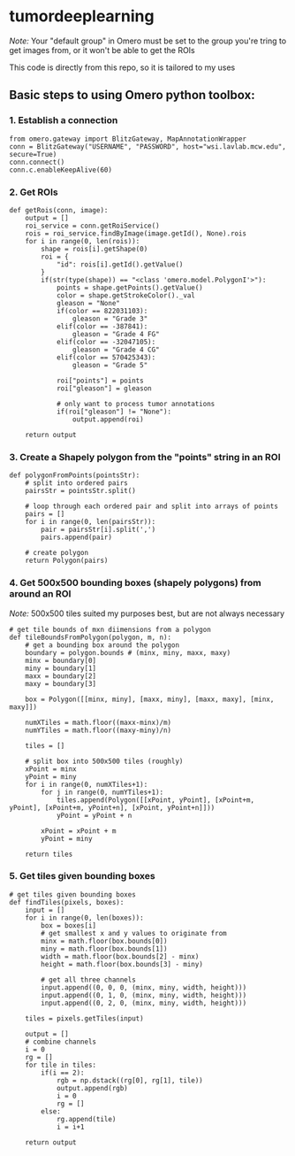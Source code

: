 # tumordeeplearning

*Note:* Your "default group" in Omero must be set to the group you're tring to get images from, or it won't be able to get the ROIs

This code is directly from this repo, so it is tailored to my uses

## Basic steps to using Omero python toolbox:

### 1. Establish a connection
```
from omero.gateway import BlitzGateway, MapAnnotationWrapper
conn = BlitzGateway("USERNAME", "PASSWORD", host="wsi.lavlab.mcw.edu", secure=True)
conn.connect()
conn.c.enableKeepAlive(60)
```

### 2. Get ROIs
```
def getRois(conn, image):
    output = []
    roi_service = conn.getRoiService()
    rois = roi_service.findByImage(image.getId(), None).rois
    for i in range(0, len(rois)):
        shape = rois[i].getShape(0)
        roi = {
            "id": rois[i].getId().getValue()
        }
        if(str(type(shape)) == "<class 'omero.model.PolygonI'>"):
            points = shape.getPoints().getValue()
            color = shape.getStrokeColor()._val
            gleason = "None"
            if(color == 822031103):
                gleason = "Grade 3"
            elif(color == -387841):
                gleason = "Grade 4 FG"
            elif(color == -32047105):
                gleason = "Grade 4 CG"
            elif(color == 570425343):
                gleason = "Grade 5"

            roi["points"] = points
            roi["gleason"] = gleason

            # only want to process tumor annotations
            if(roi["gleason"] != "None"):
                output.append(roi)

    return output
```

### 3. Create a Shapely polygon from the "points" string in an ROI
```
def polygonFromPoints(pointsStr):
    # split into ordered pairs
    pairsStr = pointsStr.split()

    # loop through each ordered pair and split into arrays of points 
    pairs = []
    for i in range(0, len(pairsStr)):
        pair = pairsStr[i].split(',')
        pairs.append(pair)

    # create polygon
    return Polygon(pairs)
```

### 4. Get 500x500 bounding boxes (shapely polygons) from around an ROI
*Note:* 500x500 tiles suited my purposes best, but are not always necessary
```
# get tile bounds of mxn diimensions from a polygon
def tileBoundsFromPolygon(polygon, m, n):
    # get a bounding box around the polygon
    boundary = polygon.bounds # (minx, miny, maxx, maxy)
    minx = boundary[0]
    miny = boundary[1]
    maxx = boundary[2]
    maxy = boundary[3]

    box = Polygon([[minx, miny], [maxx, miny], [maxx, maxy], [minx, maxy]])
    
    numXTiles = math.floor((maxx-minx)/m)
    numYTiles = math.floor((maxy-miny)/n)

    tiles = []

    # split box into 500x500 tiles (roughly)
    xPoint = minx
    yPoint = miny
    for i in range(0, numXTiles+1):
        for j in range(0, numYTiles+1):
            tiles.append(Polygon([[xPoint, yPoint], [xPoint+m, yPoint], [xPoint+m, yPoint+n], [xPoint, yPoint+n]]))
            yPoint = yPoint + n
        
        xPoint = xPoint + m
        yPoint = miny

    return tiles
```

### 5. Get tiles given bounding boxes
```
# get tiles given bounding boxes
def findTiles(pixels, boxes):
    input = []
    for i in range(0, len(boxes)):
        box = boxes[i]
        # get smallest x and y values to originate from
        minx = math.floor(box.bounds[0])
        miny = math.floor(box.bounds[1])
        width = math.floor(box.bounds[2] - minx)
        height = math.floor(box.bounds[3] - miny)

        # get all three channels
        input.append((0, 0, 0, (minx, miny, width, height)))
        input.append((0, 1, 0, (minx, miny, width, height)))
        input.append((0, 2, 0, (minx, miny, width, height)))

    tiles = pixels.getTiles(input)

    output = []
    # combine channels
    i = 0
    rg = []
    for tile in tiles:
        if(i == 2):
            rgb = np.dstack((rg[0], rg[1], tile))
            output.append(rgb)
            i = 0
            rg = []
        else:
            rg.append(tile)
            i = i+1

    return output
```
